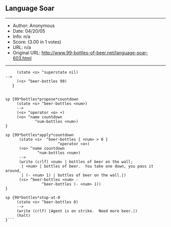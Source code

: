 
## Language Soar ##
---
- Author: Anonymous
- Date: 04/20/05
- Info: n/a
- Score:  (3.00 in 1 votes)
- URL: n/a
- Original URL: http://www.99-bottles-of-beer.net/language-soar-603.html
---

```sp {99*bottles*init
     (state <s> ^superstate nil)
-->
     (<s> ^beer-bottles 99)
   }
    

sp {99*bottles*propose*countdown
     (state <s> ^beer-bottles <num>)
     -->
     (<s> ^operator <o> +)
     (<o> ^name countdown
             ^num-bottles <num>)
}

sp {99*bottles*apply*countdown
      (state <s>  ^beer-bottles { <num> > 0 }
                       ^operator <o>)
      (<o> ^name countdown
              ^num-bottles <num>)
      -->
      (write (crlf) <num> | bottles of beer on the wall;  
       | <num> | bottles of beer.  You take one down, you pass it around, 
       | (- <num> 1) | bottles of beer on the wall.|)
      (<s> ^beer-bottles <num> -
                ^beer-bottles (- <num> 1))
}

sp {99*bottles*stop-at-0
     (state <s> ^beer-bottles 0)
     -->
     (write (crlf) |Agent is on strike.  Need more beer.|)
     (halt)
}```